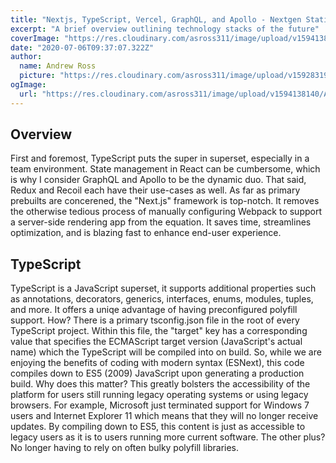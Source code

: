 ```yaml
---
title: "Nextjs, TypeScript, Vercel, GraphQL, and Apollo - Nextgen Static Site Generation"
excerpt: "A brief overview outlining technology stacks of the future"
coverImage: "https://res.cloudinary.com/asross311/image/upload/v1594138140/ASR_Assets/typescript-in-react_vv81ae.png"
date: "2020-07-06T09:37:07.322Z"
author:
  name: Andrew Ross
  picture: "https://res.cloudinary.com/asross311/image/upload/v1592831978/ASR_Assets/cropped-a_nqaem7.png"
ogImage:
  url: "https://res.cloudinary.com/asross311/image/upload/v1594138140/ASR_Assets/typescript-in-react_vv81ae.png"
---
```


## Overview

First and foremost, TypeScript puts the super in superset, especially in a team environment. State management in React can be cumbersome, which is why I consider GraphQL and Apollo to be the dynamic duo. That said, Redux and Recoil each have their use-cases as well. As far as primary prebuilts are concerened, the "Next.js" framework is top-notch. It removes the otherwise tedious process of manually configuring Webpack to support a server-side rendering app from the equation. It saves time, streamlines optimization, and is blazing fast to enhance end-user experience. 

## TypeScript

TypeScript is a JavaScript superset, it supports additional properties such as annotations, decorators, generics, interfaces, enums, modules, tuples, and more. It offers a uniqe advantage of having preconfigured polyfill support. How? There is a primary tsconfig.json file in the root of every TypeScript project. Within this file, the "target" key has a corresponding value that specifies the ECMAScript target version (JavaScript's actual name) which the TypeScript will be compiled into on build. So, while we are enjoying the benefits of coding with modern syntax (ESNext), this code compiles down to ES5 (2009) JavaScript upon generating a production build. Why does this matter? This greatly bolsters the accessibility of the platform for users still running legacy operating systems or using legacy browsers. For example, Microsoft just terminated support for Windows 7 users and Internet Explorer 11 which means that they will no longer receive updates. By compiling down to ES5, this content is just as accessible to legacy users as it is to users running more current software. The other plus? No longer having to rely on often bulky polyfill libraries.
